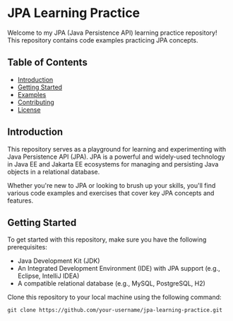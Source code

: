 # JPA Learning Practice

Welcome to my JPA (Java Persistence API) learning practice repository! This repository contains code examples practicing JPA concepts.

## Table of Contents

- [Introduction](#introduction)
- [Getting Started](#getting-started)
- [Examples](#examples)
- [Contributing](#contributing)
- [License](#license)

## Introduction

This repository serves as a playground for learning and experimenting with Java Persistence API (JPA). JPA is a powerful and widely-used technology in Java EE and Jakarta EE ecosystems for managing and persisting Java objects in a relational database.

Whether you're new to JPA or looking to brush up your skills, you'll find various code examples and exercises that cover key JPA concepts and features.

## Getting Started

To get started with this repository, make sure you have the following prerequisites:

- Java Development Kit (JDK)
- An Integrated Development Environment (IDE) with JPA support (e.g., Eclipse, IntelliJ IDEA)
- A compatible relational database (e.g., MySQL, PostgreSQL, H2)

Clone this repository to your local machine using the following command:

```shell
git clone https://github.com/your-username/jpa-learning-practice.git
